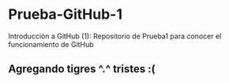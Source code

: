 # Prueba-GitHub-1
Introducción a GitHub (1): Repositorio de Prueba1 para conocer el funcionamiento de GitHub


## Agregando tigres ^.^ tristes :(
